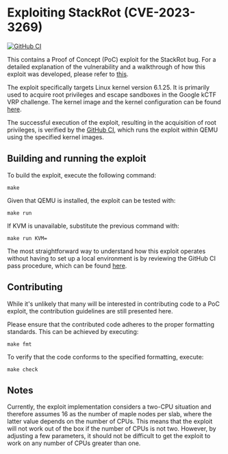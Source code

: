 # Exploiting StackRot (CVE-2023-3269)

[![GitHub CI](https://github.com/lrh2000/StackRot/actions/workflows/ci.yml/badge.svg)][ci]

 [ci]: https://github.com/lrh2000/StackRot/actions

This contains a Proof of Concept (PoC) exploit for the StackRot bug. For a
detailed explanation of the vulnerability and a walkthrough of how this exploit
was developed, please refer to [this](/).

The exploit specifically targets Linux kernel version 6.1.25. It is primarily
used to acquire root privileges and escape sandboxes in the Google kCTF VRP
challenge. The kernel image and the kernel configuration can be found
[here](/env).

The successful execution of the exploit, resulting in the acquisition of root
privileges, is verified by the [GitHub CI][ci], which runs the exploit within
QEMU using the specified kernel images.

## Building and running the exploit

To build the exploit, execute the following command:
```
make
```

Given that QEMU is installed, the exploit can be tested with:
```
make run
```
If KVM is unavailable, substitute the previous command with:
```
make run KVM=
```

The most straightforward way to understand how this exploit operates without
having to set up a local environment is by reviewing the GitHub CI pass
procedure, which can be found [here][ci].

## Contributing

While it's unlikely that many will be interested in contributing code to a PoC
exploit, the contribution guidelines are still presented here.

Please ensure that the contributed code adheres to the proper formatting
standards. This can be achieved by executing:
```
make fmt
```

To verify that the code conforms to the specified formatting, execute:
```
make check
```

## Notes

Currently, the exploit implementation considers a two-CPU situation and
therefore assumes 16 as the number of maple nodes per slab, where the latter
value depends on the number of CPUs. This means that the exploit will not work
out of the box if the number of CPUs is not two. However, by adjusting a few
parameters, it should not be difficult to get the exploit to work on any number
of CPUs greater than one.
